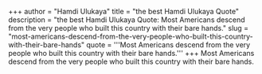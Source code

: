 +++
author = "Hamdi Ulukaya"
title = "the best Hamdi Ulukaya Quote"
description = "the best Hamdi Ulukaya Quote: Most Americans descend from the very people who built this country with their bare hands."
slug = "most-americans-descend-from-the-very-people-who-built-this-country-with-their-bare-hands"
quote = '''Most Americans descend from the very people who built this country with their bare hands.'''
+++
Most Americans descend from the very people who built this country with their bare hands.
